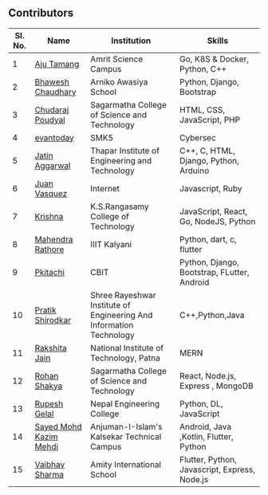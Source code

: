 ## Contributors

| Sl. No. | Name                                                       | Institution                                                         | Skills                                        |
| ------- | ---------------------------------------------------------- | ------------------------------------------------------------------- | --------------------------------------------- |
| 1       | [Aju Tamang](https://github.com/aju100)                    | Amrit Science Campus                                                | Go, K8S & Docker, Python, C++                 |
| 2       | [Bhawesh Chaudhary](https://github.com/callmebhawesh)      | Arniko Awasiya School                                               | Python, Django, Bootstrap                     |
| 3       | [Chudaraj Poudyal](https://github.com/crpoudyal)           | Sagarmatha College of Science and Technology                        | HTML, CSS, JavaScript, PHP                    |
| 4       | [evantoday](https://github.com/evantoday)| SMK5               | Cybersec |
| 5       | [Jatin Aggarwal](https://github.com/jatinagg1) | Thapar Institute of Engineering and Technology | C++, C, HTML, Django, Python, Arduino |
| 6       | [Juan Vasquez](https://github.com/JuanVqz)                 | Internet                                                            | Javascript, Ruby                              |
| 7       | [Krishna](https://github.com/M-krishna)                    | K.S.Rangasamy College of Technology                                 | JavaScript, React, Go, NodeJS, Python         |
| 8       | [Mahendra Rathore](https://github.com/Mahendra7985)        | IIIT Kalyani                                                        | Python, dart, c, flutter                      |
| 9       | [Pkitachi](https://github.com/pkitachi)                    | CBIT                                                                | Python, Django, Bootstrap, FLutter, Android   |
| 10      | [Pratik Shirodkar](https://github.com/Pratik-Shirodkar)    | Shree Rayeshwar Institute of Engineering And Information Technology | C++,Python,Java                               |
| 11      | [Rakshita Jain](https://github.com/raksh543)               | National Institute of Technology, Patna                             | MERN                                          | Android (Frontend) | C++ |
| 12      | [Rohan Shakya](https://github.com/Rohan-Shakya)            | Sagarmatha College of Science and Technology                        | React, Node.js, Express , MongoDB             |
| 13      | [Rupesh Gelal](https://github.com/rgrupesh)                | Nepal Engineering College                                           | Python, DL, JavaScript                        |
| 14      | [Sayed Mohd Kazim Mehdi](https://github.com/kazimsayed954) | Anjuman-I-Islam's Kalsekar Technical Campus                         | Android, Java ,Kotlin, Flutter, Python        |
| 15      | [Vaibhav Sharma](https://github.com/gigabite-pro)          | Amity International School                                          | Flutter, Python, Javascript, Express, Node.js |
